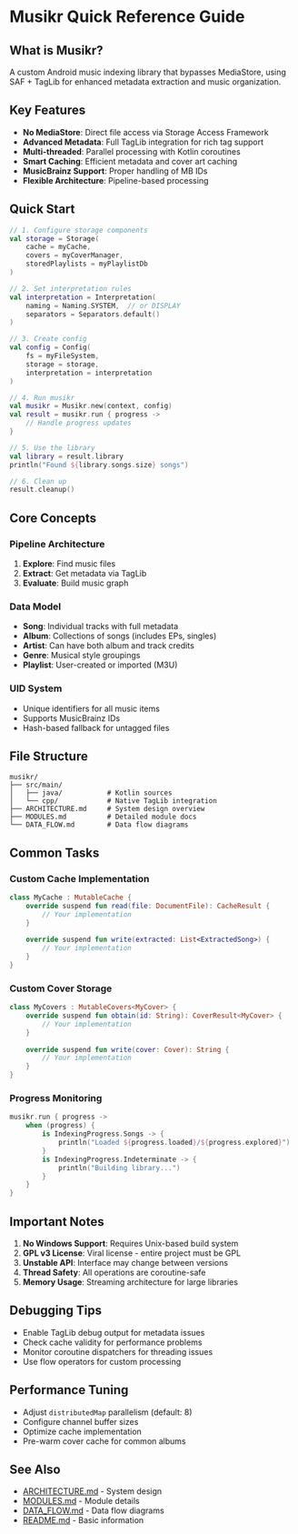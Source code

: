 # Musikr Quick Reference Guide

## What is Musikr?
A custom Android music indexing library that bypasses MediaStore, using SAF + TagLib for enhanced metadata extraction and music organization.

## Key Features
- **No MediaStore**: Direct file access via Storage Access Framework
- **Advanced Metadata**: Full TagLib integration for rich tag support
- **Multi-threaded**: Parallel processing with Kotlin coroutines
- **Smart Caching**: Efficient metadata and cover art caching
- **MusicBrainz Support**: Proper handling of MB IDs
- **Flexible Architecture**: Pipeline-based processing

## Quick Start

```kotlin
// 1. Configure storage components
val storage = Storage(
    cache = myCache,
    covers = myCoverManager,
    storedPlaylists = myPlaylistDb
)

// 2. Set interpretation rules
val interpretation = Interpretation(
    naming = Naming.SYSTEM,  // or DISPLAY
    separators = Separators.default()
)

// 3. Create config
val config = Config(
    fs = myFileSystem,
    storage = storage,
    interpretation = interpretation
)

// 4. Run musikr
val musikr = Musikr.new(context, config)
val result = musikr.run { progress ->
    // Handle progress updates
}

// 5. Use the library
val library = result.library
println("Found ${library.songs.size} songs")

// 6. Clean up
result.cleanup()
```

## Core Concepts

### Pipeline Architecture
1. **Explore**: Find music files
2. **Extract**: Get metadata via TagLib
3. **Evaluate**: Build music graph

### Data Model
- **Song**: Individual tracks with full metadata
- **Album**: Collections of songs (includes EPs, singles)
- **Artist**: Can have both album and track credits
- **Genre**: Musical style groupings
- **Playlist**: User-created or imported (M3U)

### UID System
- Unique identifiers for all music items
- Supports MusicBrainz IDs
- Hash-based fallback for untagged files

## File Structure
```
musikr/
├── src/main/
│   ├── java/           # Kotlin sources
│   └── cpp/            # Native TagLib integration
├── ARCHITECTURE.md     # System design overview
├── MODULES.md          # Detailed module docs
└── DATA_FLOW.md        # Data flow diagrams
```

## Common Tasks

### Custom Cache Implementation
```kotlin
class MyCache : MutableCache {
    override suspend fun read(file: DocumentFile): CacheResult {
        // Your implementation
    }
    
    override suspend fun write(extracted: List<ExtractedSong>) {
        // Your implementation
    }
}
```

### Custom Cover Storage
```kotlin
class MyCovers : MutableCovers<MyCover> {
    override suspend fun obtain(id: String): CoverResult<MyCover> {
        // Your implementation
    }
    
    override suspend fun write(cover: Cover): String {
        // Your implementation
    }
}
```

### Progress Monitoring
```kotlin
musikr.run { progress ->
    when (progress) {
        is IndexingProgress.Songs -> {
            println("Loaded ${progress.loaded}/${progress.explored}")
        }
        is IndexingProgress.Indeterminate -> {
            println("Building library...")
        }
    }
}
```

## Important Notes

1. **No Windows Support**: Requires Unix-based build system
2. **GPL v3 License**: Viral license - entire project must be GPL
3. **Unstable API**: Interface may change between versions
4. **Thread Safety**: All operations are coroutine-safe
5. **Memory Usage**: Streaming architecture for large libraries

## Debugging Tips

- Enable TagLib debug output for metadata issues
- Check cache validity for performance problems
- Monitor coroutine dispatchers for threading issues
- Use flow operators for custom processing

## Performance Tuning

- Adjust `distributedMap` parallelism (default: 8)
- Configure channel buffer sizes
- Optimize cache implementation
- Pre-warm cover cache for common albums

## See Also
- [ARCHITECTURE.md](ARCHITECTURE.md) - System design
- [MODULES.md](MODULES.md) - Module details
- [DATA_FLOW.md](DATA_FLOW.md) - Data flow diagrams
- [README.md](README.md) - Basic information